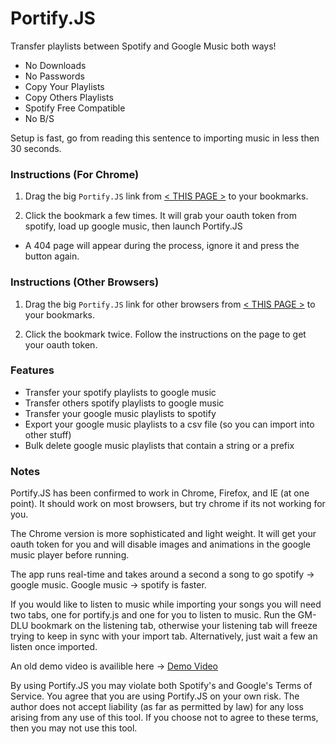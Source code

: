 # Portify.JS

Transfer playlists between Spotify and Google Music both ways!
+ No Downloads
+ No Passwords
+ Copy Your Playlists
+ Copy Others Playlists
+ Spotify Free Compatible
+ No B/S

Setup is fast, go from reading this sentence to importing music in less then 30 seconds.


### Instructions (For Chrome)

1. Drag the big <code>Portify.JS</code> link from [< THIS PAGE >](https://rawgit.com/azmodii/Portify.JS/master/helper.html) to your bookmarks.

2. Click the bookmark a few times. It will grab your oauth token from spotify, load up google music, then launch Portify.JS 
  * A 404 page will appear during the process, ignore it and press the button again.


### Instructions (Other Browsers)

1. Drag the big <code>Portify.JS</code> link for other browsers from [< THIS PAGE >](https://rawgit.com/jordam/Portify.JS/azmodii/helper.html) to your bookmarks.

2. Click the bookmark twice. Follow the instructions on the page to get your oauth token.

### Features
+ Transfer your spotify playlists to google music
+ Transfer others spotify playlists to google music
+ Transfer your google music playlists to spotify
+ Export your google music playlists to a csv file (so you can import into other stuff)
+ Bulk delete google music playlists that contain a string or a prefix

### Notes

Portify.JS has been confirmed to work in Chrome, Firefox, and IE (at one point). It should work on most browsers, but try chrome if its not working for you.

The Chrome version is more sophisticated and light weight. It will get your oauth token for you and will disable images and animations in the google music player before running.

The app runs real-time and takes around a second a song to go spotify -> google music. Google music -> spotify is faster. 

If you would like to listen to music while importing your songs you will need two tabs, one for portify.js and one for you to listen to music. Run the GM-DLU bookmark on the listening tab, otherwise your listening tab will freeze trying to keep in sync with your import tab. Alternatively, just wait a few an listen once imported.

An old demo video is availible here -> [Demo Video](http://screencast-o-matic.com/u/VbjP/portify_js)

By using Portify.JS you may violate both Spotify's and Google's Terms of Service. You agree that you are using Portify.JS on your own risk. The author does not accept liability (as far as permitted by law) for any loss arising from any use of this tool. If you choose not to agree to these terms, then you may not use this tool.
